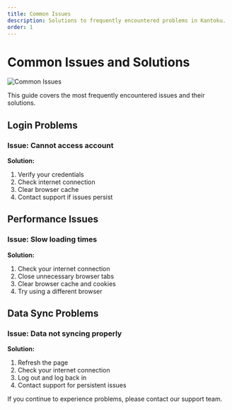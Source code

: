 ```yaml
---
title: Common Issues
description: Solutions to frequently encountered problems in Kantoku.
order: 1
---
```


# Common Issues and Solutions

![Common Issues](/figma-designs/instruction-11.png)

This guide covers the most frequently encountered issues and their solutions.

## Login Problems

### Issue: Cannot access account
**Solution:** 
1. Verify your credentials
2. Check internet connection
3. Clear browser cache
4. Contact support if issues persist

## Performance Issues

### Issue: Slow loading times
**Solution:**
1. Check your internet connection
2. Close unnecessary browser tabs
3. Clear browser cache and cookies
4. Try using a different browser

## Data Sync Problems

### Issue: Data not syncing properly
**Solution:**
1. Refresh the page
2. Check your internet connection
3. Log out and log back in
4. Contact support for persistent issues

If you continue to experience problems, please contact our support team.

